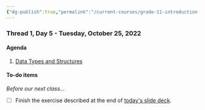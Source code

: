 ```yaml
---
{"dg-publish":true,"permalink":"/current-courses/grade-11-introduction-to-computer-science/section-1/thread-1/day-5/","dgHomeLink":false,"dgPassFrontmatter":false}
---
```


### Thread 1, Day 5 - Tuesday, October 25, 2022
#### Agenda
1. [Data Types and Structures](https://www.icloud.com/iclouddrive/02bZ1_CZz0Vlh5iIdP7MzgtxA#Data_Types_and_Structures)
#### To-do items
*Before our next class...*
- [ ] Finish the exercise described at the end of [today's slide deck](https://www.icloud.com/iclouddrive/02bZ1_CZz0Vlh5iIdP7MzgtxA#Data_Types_and_Structures).